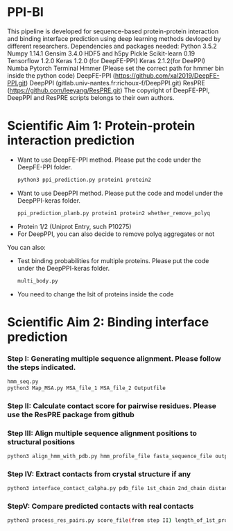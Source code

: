 # PPI-BI

This pipeline is developed for sequence-based protein-protein interaction and binding interface prediction using deep learning methods devloped by different researchers. 
    Dependencies and packages needed:
    Python 3.5.2
    Numpy 1.14.1
    Gensim 3.4.0
    HDF5 and h5py
    Pickle
    Scikit-learn 0.19
    Tensorflow 1.2.0
    Keras 1.2.0 (for DeepFE-PPI) Keras 2.1.2(for DeePPI)
    Numba
    Pytorch
    Terminal
    Hmmer (Please set the correct path for hmmer bin inside the python code)
    DeepFE-PPI (https://github.com/xal2019/DeepFE-PPI.git)
    DeepPPI (gitlab.univ-nantes.fr:richoux-f/DeepPPI.git)
    ResPRE (https://github.com/leeyang/ResPRE.git)
The copyright of DeepFE-PPI, DeepPPI and ResPRE scripts belongs to their own authors. 
# Scientific Aim 1: Protein-protein interaction prediction

  - Want to use DeepFE-PPI method. Please put the code under the DeepFE-PPI folder.
    ```sh
    python3 ppi_prediction.py protein1 protein2
    ```
  - Want to use DeepPPI method. Please put the code and model under the DeepPPI-keras folder.
    ```sh
    ppi_prediction_planb.py protein1 protein2 whether_remove_polyq
    ```
  - Protein 1/2 (Uniprot Entry, such P10275)
  - For DeepPPI, you can also decide to remove polyq aggregates or not
  
You can also:
  - Test binding probabilities for multiple proteins. Please put the code under the DeepPPI-keras folder.
     ```sh
    multi_body.py
    ```
  - You need to change the lsit of proteins inside the code
# Scientific Aim 2: Binding interface prediction
### Step I: Generating multiple sequence alignment. Please follow the steps indicated.
```sh
hmm_seq.py
python3 Map_MSA.py MSA_file_1 MSA_file_2 Outputfile
```
### Step II: Calculate contact score for pairwise residues. Please use the ResPRE package from github
### Step III: Align multiple sequence alignment positions to structural positions 
```sh
python3 align_hmm_with_pdb.py hmm_profile_file fasta_sequence_file output_scan_file
```
### Step IV: Extract contacts from crystal structure if any
```sh
python3 interface_contact_calpha.py pdb_file 1st_chain 2nd_chain distance_cutoff
```
### StepV: Compare predicted contacts with real contacts
```sh
python3 process_res_pairs.py score_file(from step II) length_of_1st_protein align_file_protein1 (from step III) align_file_protein2(from step III) contact_file(from step IV) number_of_contacts_to_plot svaed_score_file
```


